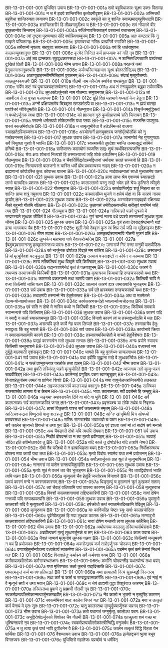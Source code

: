 BR-13-01-001-001	युधिष्ठिर उवाच
BR-13-01-001-001a	शमो बहुविधाकारः सूक्ष्म उक्तः पितामह
BR-13-01-001-001c	न च मे हृदये शान्तिरस्ति कृत्वेदमीदृशम्
BR-13-01-001-002a	अस्मिन्नर्थे बहुविधा शान्तिरुक्ता त्वयानघ
BR-13-01-001-002c	स्वकृते का नु शान्तिः स्याच्छमाद्बहुविधादपि
BR-13-01-001-003a	शराचितशरीरं हि तीव्रव्रणमुदीक्ष्य च
BR-13-01-001-003c	शमं नोपलभे वीर दुष्कृतान्येव चिन्तयन्
BR-13-01-001-004a	रुधिरेणावसिक्ताङ्गं प्रस्रवन्तं यथाचलम्
BR-13-01-001-004c	त्वां दृष्ट्वा पुरुषव्याघ्र सीदे वर्षास्विवाम्बुजम्
BR-13-01-001-005a	अतः कष्टतरं किं नु मत्कृते यत्पितामहः
BR-13-01-001-005c	इमामवस्थां गमितः प्रत्यमित्रै रणाजिरे
BR-13-01-001-005e	तथैवान्ये नृपतयः सहपुत्राः सबान्धवाः
BR-13-01-001-006a	वयं हि धार्तराष्ट्राश्च कालमन्युवशानुगाः
BR-13-01-001-006c	कृत्वेदं निन्दितं कर्म प्राप्स्यामः कां गतिं नृप
BR-13-01-001-007a	अहं तव ह्यन्तकरः सुहृद्वधकरस्तथा
BR-13-01-001-007c	न शान्तिमधिगच्छामि पश्यंस्त्वां दुःखितं क्षितौ
BR-13-01-001-008	भीष्म उवाच
BR-13-01-001-008a	परतन्त्रं कथं हेतुमात्मानमनुपश्यसि
BR-13-01-001-008c	कर्मण्यस्मिन्महाभाग सूक्ष्मं ह्येतदतीन्द्रियम्
BR-13-01-001-009a	अत्राप्युदाहरन्तीममितिहासं पुरातनम्
BR-13-01-001-009c	संवादं मृत्युगौतम्योः काललुब्धकपन्नगैः
BR-13-01-001-010a	गौतमी नाम कौन्तेय स्थविरा शमसंयुता
BR-13-01-001-010c	सर्पेण दष्टं स्वं पुत्रमपश्यद्गतचेतनम्
BR-13-01-001-011a	अथ तं स्नायुपाशेन बद्ध्वा सर्पममर्षितः
BR-13-01-001-011c	लुब्धकोऽर्जुनको नाम गौतम्याः समुपानयत्
BR-13-01-001-012a	तां चाब्रवीदयं ते स पुत्रहा पन्नगाधमः
BR-13-01-001-012c	ब्रूहि क्षिप्रं महाभागे वध्यतां केन हेतुना
BR-13-01-001-013a	अग्नौ प्रक्षिप्यतामेष च्छिद्यतां खण्डशोऽपि वा
BR-13-01-001-013c	न ह्ययं बालहा पापश्चिरं जीवितुमर्हति
BR-13-01-001-014	गौतम्युवाच
BR-13-01-001-014a	विसृजैनमबुद्धिस्त्वं न वध्योऽर्जुनक त्वया
BR-13-01-001-014c	को ह्यात्मानं गुरुं कुर्यात्प्राप्तव्ये सति चिन्तयन्
BR-13-01-001-015a	प्लवन्ते धर्मलघवो लोकेऽम्भसि यथा प्लवाः
BR-13-01-001-015c	मज्जन्ति पापगुरवः शस्त्रं स्कन्नमिवोदके
BR-13-01-001-016a	न चामृत्युर्भविता वै हतेऽस्मिन्को वात्ययः स्यादहतेऽस्मिञ्जनस्य
BR-13-01-001-016c	अस्योत्सर्गे प्राणयुक्तस्य जन्तोर्मृत्योर्लोकं को नु गच्छेदनन्तम्
BR-13-01-001-017	लुब्धक उवाच
BR-13-01-001-017a	जानाम्येवं नेह गुणागुणज्ञाः सर्वे नियुक्ता गुरवो वै भवन्ति
BR-13-01-001-017c	स्वस्थस्यैते तूपदेशा भवन्ति तस्मात्क्षुद्रं सर्पमेनं हनिष्ये
BR-13-01-001-018a	समीप्सन्तः कालयोगं त्यजन्ति सद्यः शुचं त्वर्थविदस्त्यजन्ति
BR-13-01-001-018c	श्रेयः क्षयः शोचतां नित्यशो हि तस्मात्त्याज्यं जहि शोकं हतेऽस्मिन्
BR-13-01-001-019	गौतम्युवाच
BR-13-01-001-019a	न चैवार्तिर्विद्यतेऽस्मद्विधानां धर्मारामः सततं सज्जनो हि
BR-13-01-001-019c	नित्यायस्तो बालजनो न चास्ति धर्मो ह्येष प्रभवाम्यस्य नाहम्
BR-13-01-001-020a	न ब्राह्मणानां कोपोऽस्ति कुतः कोपाच्च यातना
BR-13-01-001-020c	मार्दवात्क्षम्यतां साधो मुच्यतामेष पन्नगः
BR-13-01-001-021	लुब्धक उवाच
BR-13-01-001-021a	हत्वा लाभः श्रेय एवाव्ययं स्यात्सद्यो लाभो बलवद्भिः प्रशस्तः
BR-13-01-001-021c	कालाल्लाभो यस्तु सद्यो भवेत हते श्रेयः कुत्सिते त्वीदृशे स्यात्
BR-13-01-001-022	गौतम्युवाच
BR-13-01-001-022a	कार्थप्राप्तिर्गृह्य शत्रुं निहत्य का वा शान्तिः प्राप्य शत्रुं नमुक्त्वा
BR-13-01-001-022c	कस्मात्सौम्य भुजगे न क्षमेयं मोक्षं वा किं कारणं नास्य कुर्याम्
BR-13-01-001-023	लुब्धक उवाच
BR-13-01-001-023a	अस्मादेकस्माद्बहवो रक्षितव्या नैको बहुभ्यो गौतमि रक्षितव्यः
BR-13-01-001-023c	कृतागसं धर्मविदस्त्यजन्ति सरीसृपं पापमिमं जहि त्वम्
BR-13-01-001-024	गौतम्युवाच
BR-13-01-001-024a	नास्मिन्हते पन्नगे पुत्रको मे सम्प्राप्स्यते लुब्धक जीवितं वै
BR-13-01-001-024c	गुणं चान्यं नास्य वधे प्रपश्ये तस्मात्सर्पं लुब्धक मुञ्च जीवम्
BR-13-01-001-025	लुब्धक उवाच
BR-13-01-001-025a	वृत्रं हत्वा देवराट्श्रेष्ठभाग्वै यज्ञं हत्वा भागमवाप चैव
BR-13-01-001-025c	शूली देवो देववृत्तं कुरु त्वं क्षिप्रं सर्पं जहि मा भूद्विशङ्का
BR-13-01-001-026	भीष्म उवाच
BR-13-01-001-026a	असकृत्प्रोच्यमानापि गौतमी भुजगं प्रति
BR-13-01-001-026c	लुब्धकेन महाभागा पापे नैवाकरोन्मतिम्
BR-13-01-001-027a	ईषदुच्छ्वसमानस्तु कृच्छ्रात्संस्तभ्य पन्नगः
BR-13-01-001-027c	उत्ससर्ज गिरं मन्दां मानुषीं पाशपीडितः
BR-13-01-001-028a	को न्वर्जुनक दोषोऽत्र विद्यते मम बालिश
BR-13-01-001-028c	अस्वतन्त्रं हि मां मृत्युर्विवशं यदचूचुदत्
BR-13-01-001-029a	तस्यायं वचनाद्दष्टो न कोपेन न काम्यया
BR-13-01-001-029c	तस्य तत्किल्बिषं लुब्ध विद्यते यदि किल्बिषम्
BR-13-01-001-030	लुब्धक उवाच
BR-13-01-001-030a	यद्यन्यवशगेनेदं कृतं ते पन्नगाशुभम्
BR-13-01-001-030c	कारणं वै त्वमप्यत्र तस्मात्त्वमपि किल्बिषी
BR-13-01-001-031a	मृत्पात्रस्य क्रियायां हि दण्डचक्रादयो यथा
BR-13-01-001-031c	कारणत्वे प्रकल्प्यन्ते तथा त्वमपि पन्नग
BR-13-01-001-032a	किल्बिषी चापि मे वध्यः किल्बिषी चासि पन्नग
BR-13-01-001-032c	आत्मानं कारणं ह्यत्र त्वमाख्यासि भुजङ्गम
BR-13-01-001-033	सर्प उवाच
BR-13-01-001-033a	सर्व एते ह्यस्ववशा दण्डचक्रादयो यथा
BR-13-01-001-033c	तथाहमपि तस्मान्मे नैष हेतुर्मतस्तव
BR-13-01-001-034a	अथ वा मतमेतत्ते तेऽप्यन्योन्यप्रयोजकाः
BR-13-01-001-034c	कार्यकारणसन्देहो भवत्यन्योन्यचोदनात्
BR-13-01-001-035a	एवं सति न दोषो मे नास्मि वध्यो न किल्बिषी
BR-13-01-001-035c	किल्बिषं समवाये स्यान्मन्यसे यदि किल्बिषम्
BR-13-01-001-036	लुब्धक उवाच
BR-13-01-001-036a	कारणं यदि न स्याद्वै न कर्ता स्यास्त्वमप्युत
BR-13-01-001-036c	विनाशे कारणं त्वं च तस्माद्वध्योऽसि मे मतः
BR-13-01-001-037a	असत्यपि कृते कार्ये नेह पन्नग लिप्यते
BR-13-01-001-037c	तस्मान्नात्रैव हेतुः स्याद्वध्यः किं बहु भाषसे
BR-13-01-001-038	सर्प उवाच
BR-13-01-001-038a	कार्याभावे क्रिया न स्यात्सत्यसत्यपि कारणे
BR-13-01-001-038c	तस्मात्त्वमस्मिन्हेतौ मे वाच्यो हेतुर्विशेषतः
BR-13-01-001-039a	यद्यहं कारणत्वेन मतो लुब्धक तत्त्वतः
BR-13-01-001-039c	अन्यः प्रयोगे स्यादत्र किल्बिषी जन्तुनाशने
BR-13-01-001-040	लुब्धक उवाच
BR-13-01-001-040a	वध्यस्त्वं मम दुर्बुद्धे बालघाती नृशंसकृत्
BR-13-01-001-040c	भाषसे किं बहु पुनर्वध्यः सन्पन्नगाधम
BR-13-01-001-041	सर्प उवाच
BR-13-01-001-041a	यथा हवींषि जुह्वाना मखे वै लुब्धकर्त्विजः
BR-13-01-001-041c	न फलं प्राप्नुवन्त्यत्र परलोके तथा ह्यहम्
BR-13-01-001-042	भीष्म उवाच
BR-13-01-001-042a	तथा ब्रुवति तस्मिंस्तु पन्नगे मृत्युचोदिते
BR-13-01-001-042c	आजगाम ततो मृत्युः पन्नगं चाब्रवीदिदम्
BR-13-01-001-043a	कालेनाहं प्रणुदितः पन्नग त्वामचूचुदम्
BR-13-01-001-043c	विनाशहेतुर्नास्य त्वमहं वा प्राणिनः शिशोः
BR-13-01-001-044a	यथा वायुर्जलधरान्विकर्षति ततस्ततः
BR-13-01-001-044c	तद्वज्जलदवत्सर्प कालस्याहं वशानुगः
BR-13-01-001-045a	सात्त्विका राजसाश्चैव तामसा ये च केचन
BR-13-01-001-045c	भावाः कालात्मकाः सर्वे प्रवर्तन्ते हि जन्तुषु
BR-13-01-001-046a	जङ्गमाः स्थावराश्चैव दिवि वा यदि वा भुवि
BR-13-01-001-046c	सर्वे कालात्मकाः सर्प कालात्मकमिदं जगत्
BR-13-01-001-047a	प्रवृत्तयश्च या लोके तथैव च निवृत्तयः
BR-13-01-001-047c	तासां विकृतयो याश्च सर्वं कालात्मकं स्मृतम्
BR-13-01-001-048a	आदित्यश्चन्द्रमा विष्णुरापो वायुः शतक्रतुः
BR-13-01-001-048c	अग्निः खं पृथिवी मित्र ओषध्यो वसवस्तथा
BR-13-01-001-049a	सरितः सागराश्चैव भावाभावौ च पन्नग
BR-13-01-001-049c	सर्वे कालेन सृज्यन्ते ह्रियन्ते च तथा पुनः
BR-13-01-001-050a	एवं ज्ञात्वा कथं मां त्वं सदोषं सर्प मन्यसे
BR-13-01-001-050c	अथ चैवङ्गते दोषो मयि त्वमपि दोषवान्
BR-13-01-001-051	सर्प उवाच
BR-13-01-001-051a	निर्दोषं दोषवन्तं वा न त्वा मृत्यो ब्रवीम्यहम्
BR-13-01-001-051c	त्वयाहं चोदित इति ब्रवीम्येतावदेव तु
BR-13-01-001-052a	यदि काले तु दोषोऽस्ति यदि तत्रापि नेष्यते
BR-13-01-001-052c	दोषो नैव परीक्ष्यो मे न ह्यत्राधिकृता वयम्
BR-13-01-001-053a	निर्मोक्षस्त्वस्य दोषस्य मया कार्यो यथा तथा
BR-13-01-001-053c	मृत्यो विदोषः स्यामेव यथा तन्मे प्रयोजनम्
BR-13-01-001-054	भीष्म उवाच
BR-13-01-001-054a	सर्पोऽथार्जुनकं प्राह श्रुतं ते मृत्युभाषितम्
BR-13-01-001-054c	नानागसं मां पाशेन सन्तापयितुमर्हसि
BR-13-01-001-055	लुब्धक उवाच
BR-13-01-001-055a	मृत्योः श्रुतं मे वचनं तव चैव भुजङ्गम
BR-13-01-001-055c	नैव तावद्विदोषत्वं भवति त्वयि पन्नग
BR-13-01-001-056a	मृत्युस्त्वं चैव हेतुर्हि जन्तोरस्य विनाशने
BR-13-01-001-056c	उभयं कारणं मन्ये न कारणमकारणम्
BR-13-01-001-057a	धिङ्मृत्युं च दुरात्मानं क्रूरं दुःखकरं सताम्
BR-13-01-001-057c	त्वां चैवाहं वधिष्यामि पापं पापस्य कारणम्
BR-13-01-001-058	मृत्युरुवाच
BR-13-01-001-058a	विवशौ कालवशगावावां तद्दिष्टकारिणौ
BR-13-01-001-058c	नावां दोषेण गन्तव्यौ यदि सम्यक्प्रपश्यसि
BR-13-01-001-059	लुब्धक उवाच
BR-13-01-001-059a	युवामुभौ कालवशौ यदि वै मृत्युपन्नगौ
BR-13-01-001-059c	हर्षक्रोधौ कथं स्यातामेतदिच्छामि वेदितुम्
BR-13-01-001-060	मृत्युरुवाच
BR-13-01-001-060a	याः काश्चिदिह चेष्टाः स्युः सर्वाः कालप्रचोदिताः
BR-13-01-001-060c	पूर्वमेवैतदुक्तं हि मया लुब्धक कालतः
BR-13-01-001-061a	तस्मादुभौ कालवशावावां तद्दिष्टकारिणौ
BR-13-01-001-061c	नावां दोषेण गन्तव्यौ त्वया लुब्धक कर्हिचित्
BR-13-01-001-062	भीष्म उवाच
BR-13-01-001-062a	अथोपगम्य कालस्तु तस्मिन्धर्मार्थसंशये
BR-13-01-001-062c	अब्रवीत्पन्नगं मृत्युं लुब्धमर्जुनकं च तम्
BR-13-01-001-063	काल उवाच
BR-13-01-001-063a	नैवाहं नाप्ययं मृत्युर्नायं लुब्धक पन्नगः
BR-13-01-001-063c	किल्बिषी जन्तुमरणे न वयं हि प्रयोजकाः
BR-13-01-001-064a	अकरोद्यदयं कर्म तन्नोऽर्जुनक चोदकम्
BR-13-01-001-064c	प्रणाशहेतुर्नान्योऽस्य वध्यतेऽयं स्वकर्मणा
BR-13-01-001-065a	यदनेन कृतं कर्म तेनायं निधनं गतः
BR-13-01-001-065c	विनाशहेतुः कर्मास्य सर्वे कर्मवशा वयम्
BR-13-01-001-066a	कर्मदायादवाँल्लोकः कर्मसम्बन्धलक्षणः
BR-13-01-001-066c	कर्माणि चोदयन्तीह यथान्योन्यं तथा वयम्
BR-13-01-001-067a	यथा मृत्पिण्डतः कर्ता कुरुते यद्यदिच्छति
BR-13-01-001-067c	एवमात्मकृतं कर्म मानवः प्रतिपद्यते
BR-13-01-001-068a	यथा छायातपौ नित्यं सुसम्बद्धौ निरन्तरम्
BR-13-01-001-068c	तथा कर्म च कर्ता च सम्बद्धावात्मकर्मभिः
BR-13-01-001-069a	एवं नाहं न वै मृत्युर्न सर्पो न तथा भवान्
BR-13-01-001-069c	न चेयं ब्राह्मणी वृद्धा शिशुरेवात्र कारणम्
BR-13-01-001-070a	तस्मिंस्तथा ब्रुवाणे तु ब्राह्मणी गौतमी नृप
BR-13-01-001-070c	स्वकर्मप्रत्ययाँल्लोकान्मत्वार्जुनकमब्रवीत्
BR-13-01-001-071a	नैव कालो न भुजगो न मृत्युरिह कारणम्
BR-13-01-001-071c	स्वकर्मभिरयं बालः कालेन निधनं गतः
BR-13-01-001-072a	मया च तत्कृतं कर्म येनायं मे मृतः सुतः
BR-13-01-001-072c	यातु कालस्तथा मृत्युर्मुञ्चार्जुनक पन्नगम्
BR-13-01-001-073	भीष्म उवाच
BR-13-01-001-073a	ततो यथागतं जग्मुर्मृत्युः कालोऽथ पन्नगः
BR-13-01-001-073c	अभूद्विरोषोऽर्जुनको विशोका चैव गौतमी
BR-13-01-001-074a	एतच्छ्रुत्वा शमं गच्छ मा भूश्चिन्तापरो नृप
BR-13-01-001-074c	स्वकर्मप्रत्ययाँल्लोकांस्त्रीन्विद्धि मनुजर्षभ
BR-13-01-001-075a	न तु त्वया कृतं पार्थ नापि दुर्योधनेन वै
BR-13-01-001-075c	कालेन तत्कृतं विद्धि विहता येन पार्थिवाः
BR-13-01-001-076	वैशम्पायन उवाच
BR-13-01-001-076a	इत्येतद्वचनं श्रुत्वा बभूव विगतज्वरः
BR-13-01-001-076c	युधिष्ठिरो महातेजाः पप्रच्छेदं च धर्मवित्

